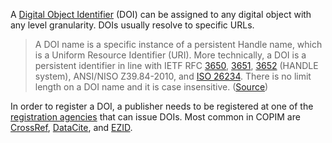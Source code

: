 A [Digital Object Identifier](https://www.doi.org/) (DOI) can be assigned to any digital object with any level granularity. DOIs usually resolve to specific URLs.

> A DOI name is a specific instance of a persistent Handle name, which is a Uniform Resource Identifier (URI). More technically, a DOI is a persistent identifier in line with IETF RFC [3650](http://www.ietf.org/rfc/rfc3650.txt), [3651](http://www.ietf.org/rfc/rfc3651.txt), [3652](http://www.ietf.org/rfc/rfc3652.txt) (HANDLE system), ANSI/NISO Z39.84-2010, and [ISO 26234](https://www.iso.org/standard/43506.html). There is no limit length on a DOI name and it is case insensitive. ([Source](https://blog.libscie.org/doi-primer/))

In order to register a DOI, a publisher needs to be registered at one of the [registration agencies](https://www.doi.org/registration_agencies.html) that can issue DOIs. Most common in COPIM are [CrossRef](https://www.crossref.org/), [DataCite](https://datacite.org/), and [EZID](https://ezid.cdlib.org/).


